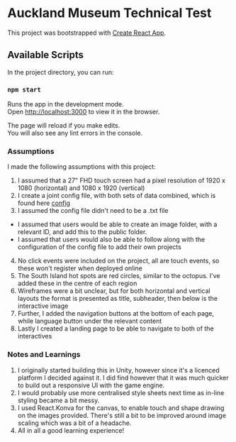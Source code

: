 # Auckland Museum Technical Test

This project was bootstrapped with [Create React App](https://github.com/facebook/create-react-app).

## Available Scripts

In the project directory, you can run:

### `npm start`

Runs the app in the development mode.\
Open [http://localhost:3000](http://localhost:3000) to view it in the browser.

The page will reload if you make edits.\
You will also see any lint errors in the console.


### Assumptions

I made the following assumptions with this project:

1. I assumed that a 27" FHD touch screen had a pixel resolution of 1920 x 1080 (horizontal) and 1080 x 1920 (vertical)
2. I create a joint config file, with both sets of data combined, which is found here [config](src/config/data.tsx)
3. I assumed the config file didn't need to be a .txt file
- I assumed that users would be able to create an image folder, with a relevant ID, and add this to the public folder.
- I assumed that users would also be able to follow along with the configuration of the config file to add their own projects
4. No click events were included on the project, all are touch events, so these won't register when deployed online
5. The South Island hot spots are red circles, similar to the octopus. I've added these in the centre of each region
6. Wireframes were a bit unclear, but for both horizontal and vertical layouts the format is presented as title, subheader, then below is the interactive image
7. Further, I added the navigation buttons at the bottom of each page, while language button under the relevant content 
8. Lastly I created a landing page to be able to navigate to both of the interactives


### Notes and Learnings

1. I originally started building this in Unity, however since it's a licenced platform I decided against it. I did find however that it was much quicker to build out a responsive UI with the game engine.
2. I would probably use more centralised style sheets next time as in-line styling became a bit messy.
3. I used React.Konva for the canvas, to enable touch and shape drawing on the images provided. There's still a bit to be improved around image scaling which was a bit of a headache.
4. All in all a good learning experience!


